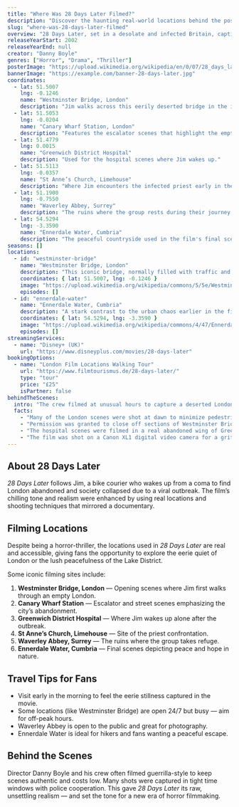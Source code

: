 ```yaml
---
title: "Where Was 28 Days Later Filmed?"
description: "Discover the haunting real-world locations behind the post-apocalyptic film '28 Days Later', from empty London streets to remote countryside hideouts."
slug: "where-was-28-days-later-filmed"
overview: "28 Days Later, set in a desolate and infected Britain, captivated audiences with its eerie visuals and empty cityscapes. Though the story is fictional, the filming locations were very real, ranging from the heart of London to the peaceful countryside of Cumbria."
releaseYearStart: 2002
releaseYearEnd: null
creator: "Danny Boyle"
genres: ["Horror", "Drama", "Thriller"]
posterImage: "https://upload.wikimedia.org/wikipedia/en/0/07/28_days_later_poster.jpg"
bannerImage: "https://example.com/banner-28-days-later.jpg"
coordinates:
  - lat: 51.5007
    lng: -0.1246
    name: "Westminster Bridge, London"
    description: "Jim walks across this eerily deserted bridge in the iconic opening scenes."
  - lat: 51.5053
    lng: -0.0204
    name: "Canary Wharf Station, London"
    description: "Features the escalator scenes that highlight the emptiness of the city."
  - lat: 51.4779
    lng: 0.0015
    name: "Greenwich District Hospital"
    description: "Used for the hospital scenes where Jim wakes up."
  - lat: 51.5113
    lng: -0.0357
    name: "St Anne’s Church, Limehouse"
    description: "Where Jim encounters the infected priest early in the film."
  - lat: 51.1900
    lng: -0.7550
    name: "Waverley Abbey, Surrey"
    description: "The ruins where the group rests during their journey."
  - lat: 54.5294
    lng: -3.3590
    name: "Ennerdale Water, Cumbria"
    description: "The peaceful countryside used in the film's final scenes."
seasons: []
locations:
  - id: "westminster-bridge"
    name: "Westminster Bridge, London"
    description: "This iconic bridge, normally filled with traffic and tourists, was closed for filming to depict London’s desolation as Jim wakes up in a post-apocalyptic world."
    coordinates: { lat: 51.5007, lng: -0.1246 }
    image: "https://upload.wikimedia.org/wikipedia/commons/5/5e/Westminster_Bridge_London.jpg"
    episodes: []
  - id: "ennerdale-water"
    name: "Ennerdale Water, Cumbria"
    description: "A stark contrast to the urban chaos earlier in the film, this location provided the tranquil ending for the survivors."
    coordinates: { lat: 54.5294, lng: -3.3590 }
    image: "https://upload.wikimedia.org/wikipedia/commons/4/47/Ennerdale_Water_Lake_District.jpg"
    episodes: []
streamingServices:
  - name: "Disney+ (UK)"
    url: "https://www.disneyplus.com/movies/28-days-later"
bookingOptions:
  - name: "London Film Locations Walking Tour"
    url: "https://www.filmtourismus.de/28-days-later/"
    type: "tour"
    price: "£25"
    isPartner: false
behindTheScenes:
  intro: "The crew filmed at unusual hours to capture a deserted London, often with limited time and without CGI. This added realism and tension to the visuals."
  facts:
    - "Many of the London scenes were shot at dawn to minimize pedestrian and vehicle interference."
    - "Permission was granted to close off sections of Westminster Bridge for a short window each morning."
    - "The hospital scenes were filmed in a real abandoned wing of Greenwich District Hospital."
    - "The film was shot on a Canon XL1 digital video camera for a gritty, documentary-style aesthetic."
---
```

## About 28 Days Later

*28 Days Later* follows Jim, a bike courier who wakes up from a coma to find London abandoned and society collapsed due to a viral outbreak. The film’s chilling tone and realism were enhanced by using real locations and shooting techniques that mirrored a documentary.

## Filming Locations

Despite being a horror-thriller, the locations used in *28 Days Later* are real and accessible, giving fans the opportunity to explore the eerie quiet of London or the lush peacefulness of the Lake District.

Some iconic filming sites include:

1. **Westminster Bridge, London** — Opening scenes where Jim first walks through an empty London.
2. **Canary Wharf Station** — Escalator and street scenes emphasizing the city’s abandonment.
3. **Greenwich District Hospital** — Where Jim wakes up alone after the outbreak.
4. **St Anne’s Church, Limehouse** — Site of the priest confrontation.
5. **Waverley Abbey, Surrey** — The ruins where the group takes refuge.
6. **Ennerdale Water, Cumbria** — Final scenes depicting peace and hope in nature.

## Travel Tips for Fans

- Visit early in the morning to feel the eerie stillness captured in the movie.
- Some locations (like Westminster Bridge) are open 24/7 but busy — aim for off-peak hours.
- Waverley Abbey is open to the public and great for photography.
- Ennerdale Water is ideal for hikers and fans wanting a peaceful escape.

## Behind the Scenes

Director Danny Boyle and his crew often filmed guerrilla-style to keep scenes authentic and costs low. Many shots were captured in tight time windows with police cooperation. This gave *28 Days Later* its raw, unsettling realism — and set the tone for a new era of horror filmmaking.
